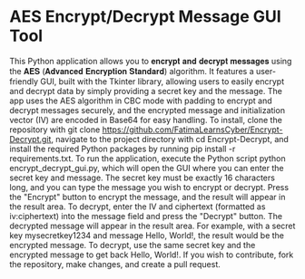 # AES Encrypt/Decrypt Message GUI Tool

This Python application allows you to 𝐞𝐧𝐜𝐫𝐲𝐩𝐭 𝐚𝐧𝐝 𝐝𝐞𝐜𝐫𝐲𝐩𝐭 𝐦𝐞𝐬𝐬𝐚𝐠𝐞𝐬 using the 𝐀𝐄𝐒 (𝐀𝐝𝐯𝐚𝐧𝐜𝐞𝐝 𝐄𝐧𝐜𝐫𝐲𝐩𝐭𝐢𝐨𝐧 𝐒𝐭𝐚𝐧𝐝𝐚𝐫𝐝) algorithm. It features a user-friendly GUI, built with the Tkinter library, allowing users to easily encrypt and decrypt data by simply providing a secret key and the message. The app uses the AES algorithm in CBC mode with padding to encrypt and decrypt messages securely, and the encrypted message and initialization vector (IV) are encoded in Base64 for easy handling. To install, clone the repository with git clone https://github.com/FatimaLearnsCyber/Encrypt-Decrypt.git, navigate to the project directory with cd Encrypt-Decrypt, and install the required Python packages by running pip install -r requirements.txt. To run the application, execute the Python script python encrypt_decrypt_gui.py, which will open the GUI where you can enter the secret key and message. The secret key must be exactly 16 characters long, and you can type the message you wish to encrypt or decrypt. Press the "Encrypt" button to encrypt the message, and the result will appear in the result area. To decrypt, enter the IV and ciphertext (formatted as iv:ciphertext) into the message field and press the "Decrypt" button. The decrypted message will appear in the result area. For example, with a secret key mysecretkey1234 and message Hello, World!, the result would be the encrypted message. To decrypt, use the same secret key and the encrypted message to get back Hello, World!. If you wish to contribute, fork the repository, make changes, and create a pull request.
